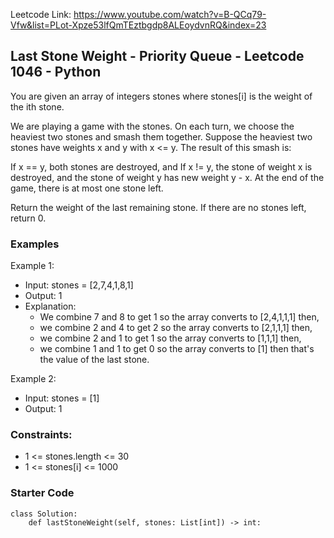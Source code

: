 Leetcode Link: https://www.youtube.com/watch?v=B-QCq79-Vfw&list=PLot-Xpze53lfQmTEztbgdp8ALEoydvnRQ&index=23

## Last Stone Weight - Priority Queue - Leetcode 1046 - Python

You are given an array of integers stones where stones[i] is the weight of the ith stone.

We are playing a game with the stones. On each turn, we choose the heaviest two stones and smash them together. Suppose the heaviest two stones have weights x and y with x <= y. The result of this smash is:

If x == y, both stones are destroyed, and
If x != y, the stone of weight x is destroyed, and the stone of weight y has new weight y - x.
At the end of the game, there is at most one stone left.

Return the weight of the last remaining stone. If there are no stones left, return 0.

### Examples 

Example 1:
- Input: stones = [2,7,4,1,8,1]
- Output: 1
- Explanation: 
    - We combine 7 and 8 to get 1 so the array converts to [2,4,1,1,1] then,
    - we combine 2 and 4 to get 2 so the array converts to [2,1,1,1] then,
    - we combine 2 and 1 to get 1 so the array converts to [1,1,1] then,
    - we combine 1 and 1 to get 0 so the array converts to [1] then that's the value of the last stone.

Example 2:
- Input: stones = [1]
- Output: 1

### Constraints:

- 1 <= stones.length <= 30
- 1 <= stones[i] <= 1000

### Starter Code
```
class Solution:
    def lastStoneWeight(self, stones: List[int]) -> int:
        
```
